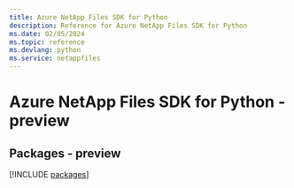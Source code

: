 ```yaml
---
title: Azure NetApp Files SDK for Python
description: Reference for Azure NetApp Files SDK for Python
ms.date: 02/05/2024
ms.topic: reference
ms.devlang: python
ms.service: netappfiles
---
```

# Azure NetApp Files SDK for Python - preview
## Packages - preview
[!INCLUDE [packages](netapp-files-index.md)]